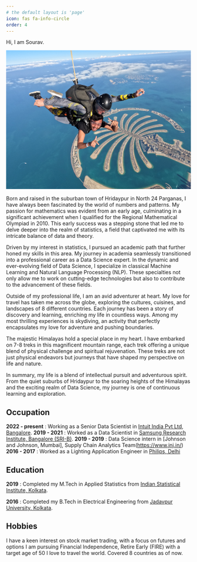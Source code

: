 ```yaml
---
# the default layout is 'page'
icon: fas fa-info-circle
order: 4
---
```


Hi, 
I am Sourav. 

![myself](/assets/img/skydive.jpeg)

Born and raised in the suburban town of Hridaypur in North 24 Parganas, I have always been fascinated by the world of numbers and patterns. My passion for mathematics was evident from an early age, culminating in a significant achievement when I qualified for the Regional Mathematical Olympiad in 2010. This early success was a stepping stone that led me to delve deeper into the realm of statistics, a field that captivated me with its intricate balance of data and theory.

Driven by my interest in statistics, I pursued an academic path that further honed my skills in this area. My journey in academia seamlessly transitioned into a professional career as a Data Science expert. In the dynamic and ever-evolving field of Data Science, I specialize in classical Machine Learning and Natural Language Processing (NLP). These specialties not only allow me to work on cutting-edge technologies but also to contribute to the advancement of these fields.

Outside of my professional life, I am an avid adventurer at heart. My love for travel has taken me across the globe, exploring the cultures, cuisines, and landscapes of 8 different countries. Each journey has been a story of discovery and learning, enriching my life in countless ways. Among my most thrilling experiences is skydiving, an activity that perfectly encapsulates my love for adventure and pushing boundaries.

The majestic Himalayas hold a special place in my heart. I have embarked on 7-8 treks in this magnificent mountain range, each trek offering a unique blend of physical challenge and spiritual rejuvenation. These treks are not just physical endeavors but journeys that have shaped my perspective on life and nature.

In summary, my life is a blend of intellectual pursuit and adventurous spirit. From the quiet suburbs of Hridaypur to the soaring heights of the Himalayas and the exciting realm of Data Science, my journey is one of continuous learning and exploration.

## Occupation

**2022 - present** : Working as a Senior Data Scientist in [Intuit India Pvt Ltd, Bangalore](https://www.intuit.com/in/).
**2019 - 2021** : Worked as a Data Scientist in [Samsung Research Institute, Bangalore (SRI-B)](https://research.samsung.com/sri-b).
**2019 - 2019** : Data Science intern in [Johnson and Johnson, Mumbai], Supply Chain Analytics Team(https://www.jnj.in/)
**2016 - 2017** : Worked as a Lighting Application Engineer in [Philips, Delhi](https://www.signify.com/en-in/contact)

## Education

**2019** : Completed my M.Tech in Applied Statistics from [Indian Statistical Institute, Kolkata](http://www.isical.ac.in/).

**2016** : Completed my B.Tech in Electrical Engineering from [Jadavpur University, Kolkata](http://jaduniv.edu.in/).


## Hobbies

I have a keen interest on stock market trading, with a focus on futures and options
I am pursuing Financial Independence, Retire Early (FIRE) with a target age of 50
I love to travel the world. Covered 8 countries as of now.